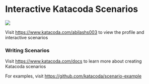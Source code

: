 # Interactive Katacoda Scenarios

[![](http://shields.katacoda.com/katacoda/abilashs003/count.svg)](https://www.katacoda.com/abilashs003 "Get your profile on Katacoda.com")

Visit https://www.katacoda.com/abilashs003 to view the profile and interactive scenarios

### Writing Scenarios
Visit https://www.katacoda.com/docs to learn more about creating Katacoda scenarios

For examples, visit https://github.com/katacoda/scenario-example

